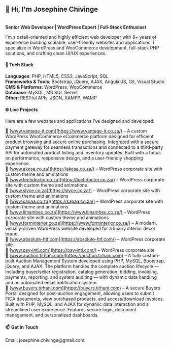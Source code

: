 <h2>👋 Hi, I'm Josephine Chivinge</h2><br>
<b>Senior Web Developer | WordPress Expert | Full-Stack Enthusiast</b>

I'm a detail-oriented and highly efficient web developer with 8+ years of experience building scalable, user-friendly websites and applications. I specialize in WordPress and WooCommerce development, full-stack PHP solutions, and crafting clean UI/UX experiences.

<h4>🔧 Tech Stack</h4>
<b>Languages</b>: PHP, HTML5, CSS3, JavaScript, SQL<br>
<b>Frameworks & Tools</b>: Bootstrap, jQuery, AJAX, AngularJS, Git, Visual Studio<br>
<b>CMS & Platforms</b>: WordPress, WooCommerce<br>
<b>Database</b>: MySQL, MS SQL Server<br>
<b>Other</b>: RESTful APIs, JSON, XAMPP, WAMP

<h4>🌐 Live Projects</h4>
Here are a few websites and applications I’ve designed and developed:

🔗 [www.vantage-it.com](https://www.vantage-it.co.za/) – A custom WordPress WooCommerce eCommerce platform designed for efficient product browsing and secure online purchasing. Integrated with a secure 
     payment gateway for seamless transactions and connected to a third-party API for automated product listing and inventory updates. Built with a focus on performance, responsive design, and a user-friendly 
     shopping experience.<br>
🔗 [www.akesa.co.za](https://akesa.co.za/) – WordPress corporate site with custom theme and animations<br>
🔗 [www.techdoctor.co.za](https://techdoctor.co.za/) – WordPress corporate site with custom theme and animations<br>
🔗 [www.slyce.co.za](https://slyce.co.za/) – WordPress corporate site with custom theme and animations<br>
🔗 [www.sapaa.co.za](https://sapaa.co.za/) – WordPress corporate site with custom theme and animations<br>
🔗 [www.limambeu.co.za](https://www.limambeu.co.za/) – WordPress corporate site with custom theme and animations<br>
🔗 [www.forminterior.co.za](https://www.forminterior.co.za/) – A modern, visually-driven WordPress website developed for a luxury interior decor brand.<br>
🔗 [www.absolute-htf.com](https://absolute-htf.com/) – WordPress corporate site<br>
🔗 [www.psy-intl.com](https://psy-intl.com/) – WordPress corporate site<br>
🔗 [www.auction.tirhani.com](https://auction.tirhani.com) – A fully custom-built Auction Management System developed using PHP, MySQL, Bootstrap, jQuery, and AJAX. The platform handles the complete 
    auction lifecycle — including buyer/seller registration, catalog generation, bidding, invoicing, payments, reporting, and system auditing — with dynamic data handling and an automated email notification system.<br>
🔗 [www.buyers.tirhani.com](https://buyers.tirhani.com) – A secure Buyers Portal designed for post-auction engagement, allowing users to submit FICA documents, view purchased products, and 
    access/download invoices. Built with PHP, MySQL, and AJAX for dynamic data interaction and a streamlined user experience. Features secure login, document management, and personalized dashboards.<br>

<h4>📫 Get in Touch</h4>
Email: josephine.chivinge@gmail.com

